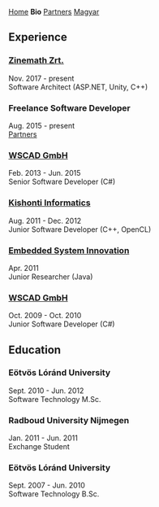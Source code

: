[Home](./index_en.html) **Bio** [Partners](./partners_en.html) [Magyar](./bio.html)

## Experience

### [Zinemath Zrt.](http://zinemath.com/)
Nov. 2017 - present  
Software Architect (ASP.NET, Unity, C++)

### Freelance Software Developer
Aug. 2015 - present  
[Partners](./partners_en.html)

### [WSCAD GmbH](https://wscad.com)
Feb. 2013 - Jun. 2015  
Senior Software Developer (C#)

### [Kishonti Informatics](https://kishonti.net) 
Aug. 2011 - Dec. 2012  
Junior Software Developer (C++, OpenCL)

### [Embedded System Innovation](http://www.esi.nl/)
Apr. 2011  
Junior Researcher (Java)

### [WSCAD GmbH](https://wscad.com)
Oct. 2009 - Oct. 2010  
Junior Software Developer (C#)

## Education
### Eötvös Lóránd University
Sept. 2010 - Jun. 2012  
Software Technology M.Sc.

### Radboud University Nijmegen
Jan. 2011 - Jun. 2011  
Exchange Student

### Eötvös Lóránd University
Sept. 2007 - Jun. 2010  
Software Technology B.Sc.
